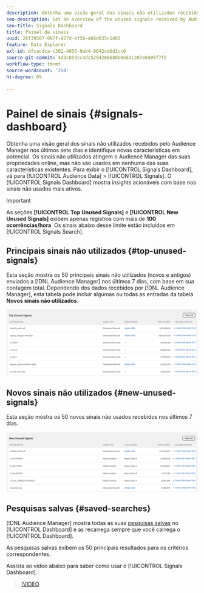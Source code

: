 ```yaml
---
description: Obtenha uma visão geral dos sinais não utilizados recebidos pelo Audience Manager nos últimos sete dias e identifique novas características em potencial. Os sinais não utilizados atingem o Audience Manager das suas propriedades online, mas não são usados em nenhuma das suas características existentes. Para exibir o Painel de sinais, vá para Dados de público-alvo > Sinais. O Painel de sinais mostra insights acionáveis com base nos sinais não usados mais ativos.
seo-description: Get an overview of the unused signals received by Audience Manager in the past 7 days and identify potential new traits. Unused signals reach Audience Manager from your online properties, but are not used in any of your existing traits. To view the Signals Dashboard, go to Audience Data > Signals. The Signals Dashboard shows you actionable insights based on your most active unused signals.
seo-title: Signals Dashboard
title: Painel de sinais
uuid: 26f39507-097f-427d-bf5b-ab6d035c1dd2
feature: Data Explorer
exl-id: dfcacdca-c301-4655-9ab4-0642ce6d1cc0
source-git-commit: 4d3c859cc4dc5294286680b0e63c287e0409f7fd
workflow-type: tm+mt
source-wordcount: '250'
ht-degree: 0%

---
```


# Painel de sinais {#signals-dashboard}

Obtenha uma visão geral dos sinais não utilizados recebidos pelo Audience Manager nos últimos sete dias e identifique novas características em potencial. Os sinais não utilizados atingem o Audience Manager das suas propriedades online, mas não são usados em nenhuma das suas características existentes. Para exibir o [!UICONTROL Signals Dashboard], vá para [!UICONTROL Audience Data] > [!UICONTROL Signals]. O [!UICONTROL Signals Dashboard] mostra insights acionáveis com base nos sinais não usados mais ativos.

>[!IMPORTANT]
>
>As seções **[!UICONTROL Top Unused Signals]** e **[!UICONTROL New Unused Signals]** exibem apenas registros com mais de **100 ocorrências/hora**. Os sinais abaixo desse limite estão incluídos em [!UICONTROL Signals Search].

## Principais sinais não utilizados {#top-unused-signals}

Esta seção mostra os 50 principais sinais não utilizados (novos e antigos) enviados a [!DNL Audience Manager] nos últimos 7 dias, com base em sua contagem total. Dependendo dos dados recebidos por [!DNL Audience Manager], esta tabela pode incluir algumas ou todas as entradas da tabela **Novos sinais não utilizados**.

![](assets/signals-top-unused.png)

## Novos sinais não utilizados {#new-unused-signals}

Esta seção mostra os 50 novos sinais não usados recebidos nos últimos 7 dias.

![](assets/signals-new-unused.png)

## Pesquisas salvas {#saved-searches}

[!DNL Audience Manager] mostra todas as suas [pesquisas salvas](../../features/data-explorer/data-explorer-signals-search/data-explorer-save-search.md) no [!UICONTROL Dashboard] e as recarrega sempre que você carrega o [!UICONTROL Dashboard].

As pesquisas salvas exibem os 50 principais resultados para os critérios correspondentes.

Assista ao vídeo abaixo para saber como usar o [!UICONTROL Signals Dashboard].
>[!VIDEO](https://video.tv.adobe.com/v/25151/)
